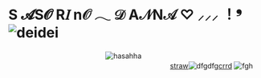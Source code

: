 # S 𝓐S𝓞 R𝐼 n𝒪 𓂃 𝒟 A𝒩N𝒜 ♡ ⸝⸝⸝  ！❜  ㅤ![deidei](https://github.com/user-attachments/assets/c31f2756-8f62-41be-bdbf-58302fafff9f)
ㅤㅤㅤㅤㅤㅤㅤㅤㅤㅤㅤㅤㅤㅤㅤ![hasahha](https://github.com/user-attachments/assets/88b334a2-5dcc-4d48-8331-fdbfe6c70a9e)
ㅤㅤㅤㅤㅤㅤㅤㅤㅤㅤㅤㅤㅤㅤㅤㅤㅤㅤㅤㅤㅤㅤㅤㅤㅤㅤㅤㅤㅤㅤㅤㅤㅤㅤㅤㅤㅤㅤㅤㅤㅤㅤㅤ[straw](https://kira4.straw.page)![dfgdfg](https://github.com/user-attachments/assets/e273d72d-03e4-4b58-8963-df1e5140543c)[crrd](https://adm1rree.carrd.co/?) ![fgh](https://github.com/user-attachments/assets/ccd8db17-1762-4d4f-9c2f-6c1978f68091)
